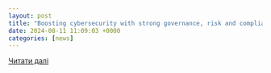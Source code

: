 ```yaml
---
layout: post
title: "Boosting cybersecurity with strong governance, risk and compliance - Daily Trust"
date: 2024-08-11 11:09:03 +0000
categories: [news]
---
```


[Читати далі](https://dailytrust.com/boosting-cybersecurity-with-strong-governance-risk-and-compliance/)
